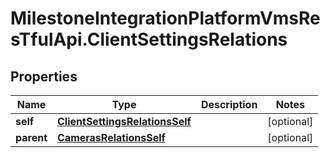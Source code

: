 # MilestoneIntegrationPlatformVmsResTfulApi.ClientSettingsRelations

## Properties
Name | Type | Description | Notes
------------ | ------------- | ------------- | -------------
**self** | [**ClientSettingsRelationsSelf**](ClientSettingsRelationsSelf.md) |  | [optional] 
**parent** | [**CamerasRelationsSelf**](CamerasRelationsSelf.md) |  | [optional] 
